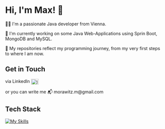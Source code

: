 # Hi, I'm Max! 👋

🧑‍💻 I'm a passionate Java developer from Vienna.

🔭 I'm currently working on some Java Web-Applications using Sprin Boot, MongoDB and MySQL.

🚀 My repositories reflect my programming journey, from my very first steps to where I am now.

## Get in Touch
<p align="left">
via LinkedIn
<a href="https://linkedin.com/in/maximilian-morawitz-b36287324" target="blank"><img align="center" src="https://raw.githubusercontent.com/rahuldkjain/github-profile-readme-generator/master/src/images/icons/Social/linked-in-alt.svg" alt="linkedin.com/in/maximilian-morawitz-b36287324" height="18" width="24" /></a>
</p> or you can write me 📬 morawitz.m@gmail.com

## Tech Stack

[![My Skills](https://skillicons.dev/icons?i=java,spring,docker,git,maven,mongodb,mysql,postman)](https://skillicons.dev)
<!--
